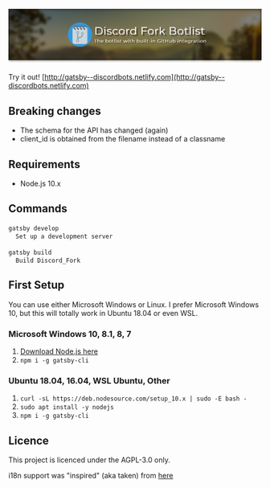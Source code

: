 ![Discord Fork Botlist, The botlist with built in GitHub integration](/.github/header.png)

Try it out! [http://gatsby--discordbots.netlify.com](http://gatsby--discordbots.netlify.com)

## Breaking changes
- The schema for the API has changed (again)
- client_id is obtained from the filename instead of a classname

## Requirements
- Node.js 10.x

## Commands
```
gatsby develop
  Set up a development server

gatsby build
  Build Discord_Fork
```

## First Setup
You can use either Microsoft Windows or Linux.
I prefer Microsoft Windows 10, but this will totally work in Ubuntu 18.04 or even WSL.

### Microsoft Windows 10, 8.1, 8, 7
1. [Download Node.js here](https://nodejs.org/en/download/current/)
2. `npm i -g gatsby-cli`

### Ubuntu 18.04, 16.04, WSL Ubuntu, Other
1. `curl -sL https://deb.nodesource.com/setup_10.x | sudo -E bash -`
2. `sudo apt install -y nodejs`
3. `npm i -g gatsby-cli`

## Licence
This project is licenced under the AGPL-3.0 only.

i18n support was "inspired" (aka taken) from [here](https://blog.significa.pt/i18n-with-gatsby-528607b4da81)
